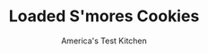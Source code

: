 ---
layout: ../../layouts/MarkdownPostLayout.astro
title: Loaded S'mores Cookies
author: America's Test Kitchen
pubDate: 2023-03-15
description: A great cookie base loaded with chocolate, marshmallows, and graham crackers.
image_url: https://res.cloudinary.com/hksqkdlah/image/upload/ar_1:1,c_fill,dpr_2.0,f_auto,fl_lossy.progressive.strip_profile,g_faces:auto,q_auto:low,w_344/SFS_CookieSpread_046_3_fqzccu
tags: ["Desserts or Baked Goods","Chocolate","Cookies","Holiday"]
calories: 4413
protein: 3
carbohydrates: 39
fats: 
fiber: 1
ingredients: ["2¼ cups (11¼ ounces), all-purpose flour","1 teaspoon, table salt","¾ teaspoon, baking soda","1 cup packed (7 ounces), light brown sugar","12 tablespoons, unsalted butter, melted","½ cup (3½ ounces), granulated sugar","2 , large eggs","1½ teaspoons, vanilla extract","¾ cup mini, marshmallows","¾ cup lightly crushed, graham crackers","4 ounces, bittersweet chocolate, chopped"]
serves: 16
time: "1 hour"
instructions: ["Adjust oven rack to middle position and heat oven to 425 degrees. Line 2 rimmed baking sheets with parchment paper. Combine flour, salt, and baking soda in bowl.","Using stand mixer fitted with paddle, beat brown sugar, melted butter, and granulated sugar on medium speed until well combined, about 1 minute, scraping down bowl as needed. Add eggs and vanilla and beat until fully incorporated, about 30 seconds.","Reduce speed to low. Slowly add flour mixture and mix until mostly incorporated but some streaks of flour remain, about 30 seconds. Add marshmallows, graham crackers, and chocolate and mix until evenly distributed throughout dough, about 30 seconds.","Divide dough into sixteen 2½-ounce portions, about ¼ cup each. Divide any remaining dough evenly among dough portions. Roll dough portions between your wet hands to make dough balls.","Evenly space dough balls on prepared sheets, 8 balls per sheet. Using your hand, flatten dough balls to ¾-inch thickness.","Bake cookies, 1 sheet at a time, until centers of cookies are puffed and still very blond, 8 to 10 minutes. (Cookies will seem underdone but will continue to bake as they cool.) Let cookies cool on sheet for 5 minutes. Using spatula, transfer cookies to wire rack and let cool for 10 minutes. Serve warm."]
nutrition: ["77 mg Potassium","53 mg Phosphorus","22 mg Calcium","1 mg Iron","15 mg Magnesium","153 mg Sodium","11 g Fat","1 mg Niacin (B3)","3 g Monounsaturated","46 mg Cholesterol","7 g Saturated","1 g Fiber","33 µg Folic acid","10 µg Folate (food)","21 g Sugars","1 µg Vitamin K","9 g Water","39 g Carbs","67 µg Folate equivalent (total)","3 g Protein","82 µg Vitamin A","275 kcal Energy","20 g Sugars, added","4413 calories"]
notes: "Underbaking the cookies ensures that they remain chewy once cool."
---